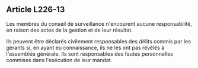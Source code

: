 Article L226-13
----
Les membres du conseil de surveillance n'encourent aucune responsabilité, en
raison des actes de la gestion et de leur résultat.

Ils peuvent être déclarés civilement responsables des délits commis par les
gérants si, en ayant eu connaissance, ils ne les ont pas révélés à l'assemblée
générale. Ils sont responsables des fautes personnelles commises dans
l'exécution de leur mandat.
